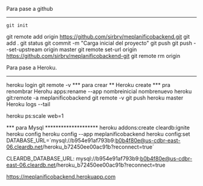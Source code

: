 Para pase a github
************************************************************************
    git init 
git remote add origin https://github.com/sirbrv/meplanificobackend.git
git add .
git status
git commit -m "Carga inicial del proyecto"
git push
git push --set-upstream origin master
git remote set-url origin https://github.com/sirbrv/meplanificobackend-git
git remote rm origin


Para pase a Heroku.
******************************************************************
heroku login
git remote -v
*** para crear ** Heroku create
*** pra renombrar Herohu apps:rename --app nombreinicial nombrenuevo 
heroku git:remote -a meplanificobackend
git remote -v
git push heroku master
Heroku logs --tail 

heroku ps:scale web=1

*** para Mysql ********************
heroku addons:create cleardb:ignite 
heroku config
heroku config --app meplanificobackend
heroku config:set DATABASE_URL=´mysql://b954e91af793b9:b0b4f80e@us-cdbr-east-06.cleardb.net/heroku_b72450ee00ac91b?reconnect=true´

CLEARDB_DATABASE_URL: mysql://b954e91af793b9:b0b4f80e@us-cdbr-east-06.cleardb.net/heroku_b72450ee00ac91b?reconnect=true

https://meplanificobackend.herokuapp.com